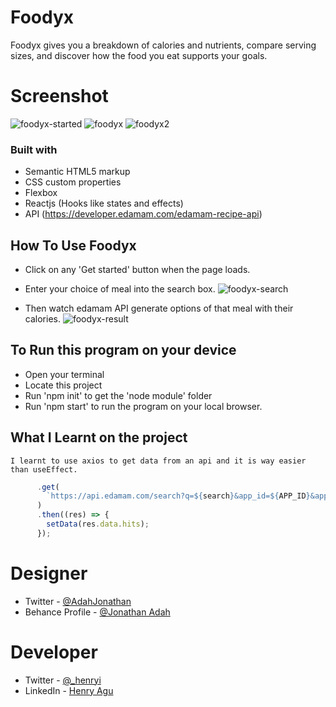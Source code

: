 # Foodyx

Foodyx gives you a breakdown of calories and nutrients, compare serving sizes, and discover how the food you eat supports your goals.

# Screenshot
![foodyx-started](https://user-images.githubusercontent.com/74037448/205732736-93a7f818-47e0-4fcd-bd9f-208c2378014b.PNG)
![foodyx](https://user-images.githubusercontent.com/74037448/205732757-6a3aaeda-c05c-4510-a374-a2b9ef040825.PNG)
![foodyx2](https://user-images.githubusercontent.com/74037448/205732767-39211ca4-b465-4b04-85af-1e0395bd44d2.PNG)


### Built with

- Semantic HTML5 markup
- CSS custom properties
- Flexbox
- Reactjs (Hooks like states and effects)
- API (https://developer.edamam.com/edamam-recipe-api)


## How To Use Foodyx


- Click on any 'Get started' button when the page loads.

- Enter your choice of meal into the search box.
![foodyx-search](https://user-images.githubusercontent.com/74037448/205732605-8c19a204-cc15-4623-bce7-b92cfe7f8373.PNG)


- Then watch edamam API generate options of that meal with their calories.
 ![foodyx-result](https://user-images.githubusercontent.com/74037448/205733891-bc0a26ca-5de2-48e8-958d-65b1875d97b0.PNG)



## To Run this program on your device

- Open your terminal
- Locate this project
- Run 'npm init' to get the 'node module' folder
- Run 'npm start' to run the program on your local browser.


## What I Learnt on the project

    I learnt to use axios to get data from an api and it is way easier than useEffect.

```js
      .get(
        `https://api.edamam.com/search?q=${search}&app_id=${APP_ID}&app_key=${APP_KEY}`
      )
      .then((res) => {
        setData(res.data.hits);
      });
```

# Designer

- Twitter - [@AdahJonathan](https://twitter.com/AdahJonathann)
- Behance Profile - [@Jonathan Adah](https://www.behance.net/jonathanadah01)

# Developer

- Twitter - [@\_henryi](https://www.twitter.com/_henryi)
- LinkedIn - [Henry Agu](https://www.linkedin.com/in/agu-henry-871a981b0)

